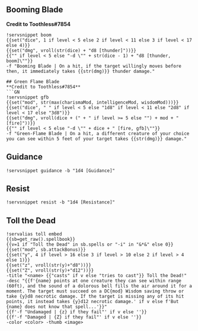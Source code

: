 ## Booming Blade
**Credit to Toothless#7854**
```GN
!servsnippet boom
{{set("dice", 1 if level < 5 else 2 if level < 11 else 3 if level < 17 else 4)}}
{{set("dmg", vroll(str(dice) + "d8 [thunder]"))}}
{{"" if level < 5 else "-d \"" + str(dice - 1) + "d8 [thunder, boom]\""}}
-f "Booming Blade | On a hit, if the target willingly moves before then, it immediately takes {{str(dmg)}} thunder damage."

## Green Flame Blade
**Credit to Toothless#7854**
```GN
!servsnippet gfb
{{set("mod", str(max(charismaMod, intelligenceMod, wisdomMod)))}}
{{set("dice", " " if level < 5 else "1d8" if level < 11 else "2d8" if level < 17 else "3d8")}}
{{set("dmg", vroll(dice + (" + " if level >= 5 else "") + mod + " [fire]"))}}
{{"" if level < 5 else "-d \"" + dice + " [fire, gfb]\""}}
-f "Green-Flame Blade | On a hit, a different creature of your choice you can see within 5 feet of your target takes {{str(dmg)}} damage."
```

## Guidance
```GN
!servsnippet guidance -b "1d4 [Guidance]"
```

## Resist
```GN
!servsnippet resist -b "1d4 [Resistance]"
```

## Toll the Dead
```GN
!servalias toll embed
{{sb=get_raw().spellbook}}
{{v=1 if "Toll the Dead" in sb.spells or "-i" in "&*&" else 0}}
{{set("mod", sb.attackBonus)}}
{{set("y", 4 if level > 16 else 3 if level > 10 else 2 if level > 4 else 1)}}
{{set("z", vroll(str(y)+"d8"))}}
{{set("Z", vroll(str(y)+"d12"))}}
-title "<name> {{"casts" if v else "tries to cast"}} Toll the Dead!"
-desc "{{f'{name} points at one creature they can see within range (60ft), and the sound of a dolorous bell fills the air around it for a moment. The target must succeed on a DC{mod} Wisdom saving throw or take {y}d8 necrotic damage. If the target is missing any of its hit points, it instead takes {y}d12 necrotic damage.' if v else f'But {name} does not know that spell...'}}"
{{f'-f "Undamaged | {z} if they fail"' if v else ''}}
{{f'-f "Damaged | {Z} if they fail"' if v else ''}}
-color <color> -thumb <image>
```
